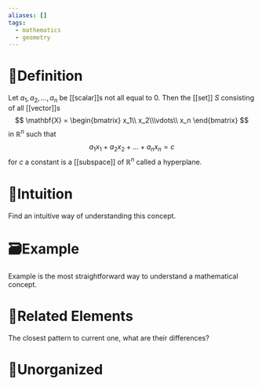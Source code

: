 ```yaml
---
aliases: []
tags:
  - mathematics
  - geometry
---
```



# 📝Definition
Let $a_1, a_2, ..., a_n$ be [[scalar]]s not all equal to $0$. Then the [[set]] $S$ consisting of all [[vector]]s 
$$
\mathbf{X} =
\begin{bmatrix}
x_1\\ x_2\\\vdots\\ x_n
\end{bmatrix}
$$
in $\mathbb{R}^n$ such that
$$
a_1x_1+a_2x_2+...+a_nx_n=c 
$$
for $c$ a constant is a [[subspace]] of $\mathbb{R}^n$ called a hyperplane.

# 🧠Intuition
Find an intuitive way of understanding this concept.

# 🗃Example
Example is the most straightforward way to understand a mathematical concept.

# 🌱Related Elements
The closest pattern to current one, what are their differences?


# 🍂Unorganized
